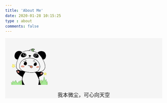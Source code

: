 ```yaml
---
title: 'About Me'
date: 2020-01-28 10:15:25
type : about
comments: false
---
```


<style type="text/css">
	.about{
		display: block;
		width: 100%;
		background: rgb(245,245,245);
	}
	.about img[alt="avatar"]{
		width: 30%;
		margin: auto auto;
	}
	.motto{
		text-align: center;
		font-family: "宋体";
		font-size: 1.2em;
	}

</style>
<div class="about">
	<img alt="avatar" src="/images/avatar.png">
    <p class="motto">我本微尘，可心向天空</p>
</div>